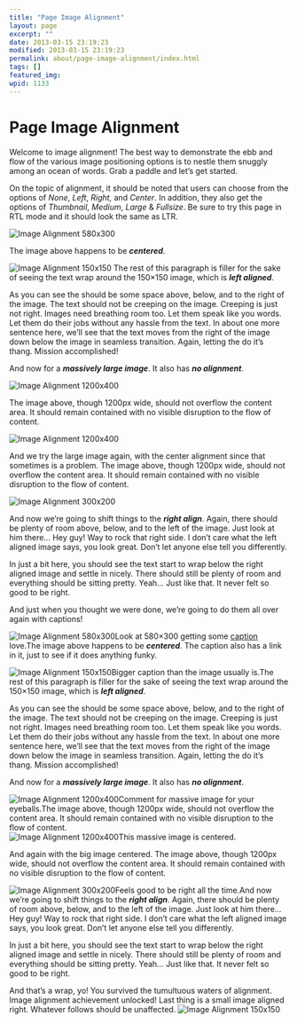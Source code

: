 ```yaml
---
title: "Page Image Alignment"
layout: page
excerpt: ""
date: 2013-03-15 23:19:23
modified: 2013-03-15 23:19:23
permalink: about/page-image-alignment/index.html
tags: []
featured_img: 
wpid: 1133
---
```


# Page Image Alignment

Welcome to image alignment! The best way to demonstrate the ebb and flow of the various image positioning options is to nestle them snuggly among an ocean of words. Grab a paddle and let’s get started.

On the topic of alignment, it should be noted that users can choose from the options of *None*, *Left*, *Right,* and *Center*. In addition, they also get the options of *Thumbnail*, *Medium*, *Large* &amp; *Fullsize*. Be sure to try this page in RTL mode and it should look the same as LTR.

![Image Alignment 580x300](/_images/2013/03/image-alignment-580x300-1.jpg "Image Alignment 580x300")

The image above happens to be ***centered***.

![Image Alignment 150x150](/_images/2013/03/image-alignment-150x150-1.jpg "Image Alignment 150x150") The rest of this paragraph is filler for the sake of seeing the text wrap around the 150×150 image, which is ***left aligned***.

As you can see the should be some space above, below, and to the right of the image. The text should not be creeping on the image. Creeping is just not right. Images need breathing room too. Let them speak like you words. Let them do their jobs without any hassle from the text. In about one more sentence here, we’ll see that the text moves from the right of the image down below the image in seamless transition. Again, letting the do it’s thang. Mission accomplished!

And now for a ***massively large image***. It also has ***no alignment***.

![Image Alignment 1200x400](/_images/2013/03/image-alignment-1200x4002-1.jpg "Image Alignment 1200x400")

The image above, though 1200px wide, should not overflow the content area. It should remain contained with no visible disruption to the flow of content.

![Image Alignment 1200x400](/_images/2013/03/image-alignment-1200x4002-1.jpg "Image Alignment 1200x400")

And we try the large image again, with the center alignment since that sometimes is a problem. The image above, though 1200px wide, should not overflow the content area. It should remain contained with no visible disruption to the flow of content.

![Image Alignment 300x200](/_images/2013/03/image-alignment-300x200-1.jpg "Image Alignment 300x200")

And now we’re going to shift things to the ***right align***. Again, there should be plenty of room above, below, and to the left of the image. Just look at him there… Hey guy! Way to rock that right side. I don’t care what the left aligned image says, you look great. Don’t let anyone else tell you differently.

In just a bit here, you should see the text start to wrap below the right aligned image and settle in nicely. There should still be plenty of room and everything should be sitting pretty. Yeah… Just like that. It never felt so good to be right.

And just when you thought we were done, we’re going to do them all over again with captions!

![Image Alignment 580x300](/_images/2013/03/image-alignment-580x300-1.jpg "Image Alignment 580x300")Look at 580×300 getting some [caption](https://en.support.wordpress.com/images/image-settings/ "Image Settings") love.The image above happens to be ***centered***. The caption also has a link in it, just to see if it does anything funky.

![Image Alignment 150x150](/_images/2013/03/image-alignment-150x150-1.jpg "Image Alignment 150x150")Bigger caption than the image usually is.The rest of this paragraph is filler for the sake of seeing the text wrap around the 150×150 image, which is ***left aligned***.

As you can see the should be some space above, below, and to the right of the image. The text should not be creeping on the image. Creeping is just not right. Images need breathing room too. Let them speak like you words. Let them do their jobs without any hassle from the text. In about one more sentence here, we’ll see that the text moves from the right of the image down below the image in seamless transition. Again, letting the do it’s thang. Mission accomplished!

And now for a ***massively large image***. It also has ***no alignment***.

![Image Alignment 1200x400](/_images/2013/03/image-alignment-1200x4002-1.jpg "Image Alignment 1200x400")Comment for massive image for your eyeballs.The image above, though 1200px wide, should not overflow the content area. It should remain contained with no visible disruption to the flow of content.  
![Image Alignment 1200x400](/_images/2013/03/image-alignment-1200x4002-1.jpg "Image Alignment 1200x400")This massive image is centered.

And again with the big image centered. The image above, though 1200px wide, should not overflow the content area. It should remain contained with no visible disruption to the flow of content.

![Image Alignment 300x200](/_images/2013/03/image-alignment-300x200-1.jpg "Image Alignment 300x200")Feels good to be right all the time.And now we’re going to shift things to the ***right align***. Again, there should be plenty of room above, below, and to the left of the image. Just look at him there… Hey guy! Way to rock that right side. I don’t care what the left aligned image says, you look great. Don’t let anyone else tell you differently.

In just a bit here, you should see the text start to wrap below the right aligned image and settle in nicely. There should still be plenty of room and everything should be sitting pretty. Yeah… Just like that. It never felt so good to be right.

And that’s a wrap, yo! You survived the tumultuous waters of alignment. Image alignment achievement unlocked! Last thing is a small image aligned right. Whatever follows should be unaffected. ![Image Alignment 150x150](/_images/2013/03/image-alignment-150x150-1.jpg "Image Alignment 150x150")